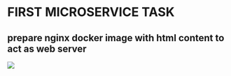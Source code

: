 # FIRST MICROSERVICE TASK

## prepare nginx docker image with html content to act as web server

![](https://github.com/IbrahimmAdel/DevOps_Bootcamp/assets/128406458/90f92ea9-5160-4231-b3d1-85ff2384ef4a)



